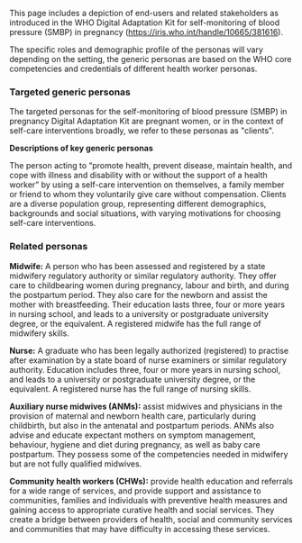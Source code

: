 This page includes a depiction of end-users and related stakeholders as introduced in the WHO Digital Adaptation Kit for self-monitoring of blood pressure (SMBP) in pregnancy (https://iris.who.int/handle/10665/381616).

The specific roles and demographic profile of the personas will vary depending on the setting, the generic personas are based on the WHO core competencies and credentials of different health worker personas.


### Targeted generic personas

The targeted personas for the self-monitoring of blood pressure (SMBP) in pregnancy  Digital Adaptation Kit are
pregnant women, or in the context of self-care interventions broadly, we refer to these personas as "clients".

**Descriptions of key generic personas**

The person acting to “promote health, prevent disease, maintain health, and cope with illness and disability with or without the
support of a health worker” by using a self-care intervention on themselves, a family member or friend to whom they voluntarily
give care without compensation. Clients are a diverse population group, representing different demographics, backgrounds and
social situations, with varying motivations for choosing self-care interventions.

### Related personas

**Midwife:** A person who has been assessed and registered by a state midwifery regulatory authority or similar regulatory
authority. They offer care to childbearing women during pregnancy, labour and birth, and during the postpartum
period. They also care for the newborn and assist the mother with breastfeeding. Their education lasts three, four
or more years in nursing school, and leads to a university or postgraduate university degree, or the equivalent. A
registered midwife has the full range of midwifery skills.

**Nurse:** A graduate who has been legally authorized (registered) to practise after examination by a state board of nurse
examiners or similar regulatory authority. Education includes three, four or more years in nursing school, and
leads to a university or postgraduate university degree, or the equivalent. A registered nurse has the full range of
nursing skills.

**Auxiliary nurse midwives (ANMs):** assist midwives and physicians in the provision of maternal and newborn health
care, particularly during childbirth, but also in the antenatal and postpartum periods. ANMs also advise and
educate expectant mothers on symptom management, behaviour, hygiene and diet during pregnancy, as well as
baby care postpartum. They possess some of the competencies needed in midwifery but are not fully qualified
midwives.

**Community health workers (CHWs):** provide health education and referrals for a wide range of services, and
provide support and assistance to communities, families and individuals with preventive health measures and
gaining access to appropriate curative health and social services. They create a bridge between providers of
health, social and community services and communities that may have difficulty in accessing these services. 

<br/>
